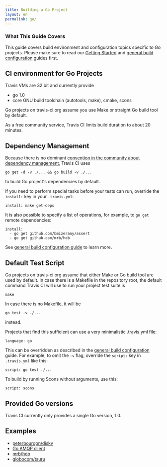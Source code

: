 ```yaml
---
title: Building a Go Project
layout: en
permalink: go/
---
```


### What This Guide Covers

This guide covers build environment and configuration topics specific to Go projects. Please make sure to read our [Getting Started](/docs/user/getting-started/) and [general build configuration](/docs/user/build-configuration/) guides first.

## CI environment for Go Projects

Travis VMs are 32 bit and currently provide

 * go 1.0
 * core GNU build toolchain (autotools, make), cmake, scons

Go projects on travis-ci.org assume you use Make or straight Go build tool by default.

As a free community service, Travis CI limits build duration to about 20 minutes.


## Dependency Management

Because there is no dominant [convention in the community about dependency management](https://groups.google.com/forum/?fromgroups#!topic/golang-nuts/t01qsI40ms4), Travis CI uses

    go get -d -v ./... && go build -v ./...

to build Go project's dependencies by default.

If you need to perform special tasks before your tests can run, override the `install:` key in your `.travis.yml`:

    install: make get-deps

It is also possible to specify a list of operations, for example, to `go get` remote dependencies:

    install:
      - go get github.com/bmizerany/assert
      - go get github.com/mrb/hob

See [general build configuration guide](/docs/user/build-configuration/) to learn more.



## Default Test Script

Go projects on travis-ci.org assume that either Make or Go build tool are used by default. In case there is a Makefile in the repository root,
the default command Travis CI will use to run your project test suite is

    make

In case there is no Makefile, it will be

    go test -v ./...

instead.

Projects that find this sufficient can use a very minimalistic .travis.yml file:

    language: go

This can be overridden as described in the [general build configuration](/docs/user/build-configuration/) guide. For example, to omit the `-v` flag,
override the `script:` key in `.travis.yml` like this:

    script: go test ./...

To build by running Scons without arguments, use this:

    script: scons


## Provided Go versions

Travis CI currently only provides a single Go version, 1.0.


## Examples

 * [peterbourgon/diskv](https://github.com/peterbourgon/diskv/blob/master/.travis.yml)
 * [Go AMQP client](https://github.com/streadway/amqp/blob/master/.travis.yml)
 * [mrb/hob](https://github.com/mrb/hob/blob/master/.travis.yml)
 * [globocom/tsuru](https://github.com/globocom/tsuru/blob/master/.travis.yml)

